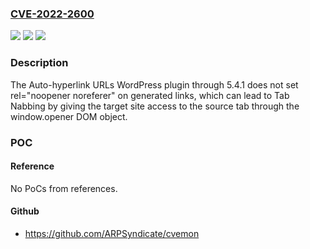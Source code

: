 ### [CVE-2022-2600](https://cve.mitre.org/cgi-bin/cvename.cgi?name=CVE-2022-2600)
![](https://img.shields.io/static/v1?label=Product&message=Auto-hyperlink%20URLs&color=blue)
![](https://img.shields.io/static/v1?label=Version&message=n%2Fa&color=blue)
![](https://img.shields.io/static/v1?label=Vulnerability&message=CWE-1022%20Use%20of%20Web%20Link%20to%20Untrusted%20Target%20with%20window.opener%20Access&color=brighgreen)

### Description

The Auto-hyperlink URLs WordPress plugin through 5.4.1 does not set rel="noopener noreferer" on generated links, which can lead to Tab Nabbing by giving the target site access to the source tab through the window.opener DOM object.

### POC

#### Reference
No PoCs from references.

#### Github
- https://github.com/ARPSyndicate/cvemon


